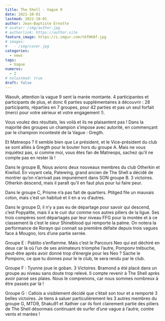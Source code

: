 ```yaml
---
title: The Shell - Vague 9
date: 2021-10-01
lastmod: 2021-10-01
author: Jean-Baptiste Ernotte
# avatar: /img/author.jpg
# authorlink: https://author.site
feature_image: https://i.imgur.com/t6fHK8f.jpg
# images:
#   - /img/cover.jpg
categories:
  - news
tags:
  - Vague
numeros: 
  - 2
# nolastmod: true
draft: false
---
```


Waouh, attention la vague 9 sent la marée montante. 4 participantes et participants de plus, et donc 6 parties supplémentaires à découvrir : 28 participants, réparties en 7 groupes, pour 42 parties et pas un seul forfait (merci pour votre sérieux et votre engagement !).

<!--more-->

Vous voulez des résultats, les voilà et ils ne plaisantent pas ! Dans la majorité des groupes un champion s’impose avec autorité, en commençant par le champion incontesté de la Vague : Gregth.

Et Matneops ? Il semble bien que Le président, et le Vice-président du club se sont alliés à Gregth pour le bouter hors du groupe A. Mais ne vous inquiétez pas, si comme moi, vous êtes fan de Matneops, sachez qu’il ne compte pas en rester là !

Dans le groupe B, Nous avions deux nouveaux membres du club Otherkin et Kiwilsd. En voyant cela, Patewing, grand ancien de The Shell a décidé de montrer qu’on n’arrivait pas impunément dans SON groupe B. 3 victoires. Otherkin descend, mais il paraît qu’il en faut plus pour lui faire peur.

Dans le groupe C, Prisme n’a pas fait de quartiers. Ptitged file un mauvais coton, mais c’est un habitué et il en a vu d’autres.

Dans le groupe D, il n’y a pas eu de départage pour savoir qui descend, c’est Popyaitte, mais il a le cuir dur comme nos autres piliers de la ligue. Ses trois compères sont départagés par leur niveau FFG pour la montée et à ce classement là c’est le sieur Shineblood qui remporte la palme. On notera la performance de Rorayn qui connait sa première défaite depuis trois vagues face à Mougno, lors d’une partie serrée.

Groupe E : Pablito s’enflamme. Mais c’est le Parcours Neo qui est déchiré en deux car là où l’un de ses animateurs triomphe l’autre, Pomponv trébuche, peut-être après avoir donné trop d’énergie pour les Neo ? Sache le Pomponv, ce que tu donnes pour le le club, te sera rendu par le club.

Groupe F : Tyunne joue le goban. 3 Victoires. Bramond a été placé dans un groupe au niveau sans doute trop relevé. Il compte revenir à The Shell après avoir pansé ses plaies. Nous le comprenons, car nous sommes nombreux à être passés par là !

Groupe G : Catlois a visiblement décidé que c’était son tour et a remporté 3 belles victoires. Je tiens à saluer particulièrement les 3 autres membres du groupe G, MTD9, Shaku91 et Xathier car ils font clairement partie des piliers de The Shell désormais continuant de surfer d’une vague à l’autre, contre vents et marées ! 

